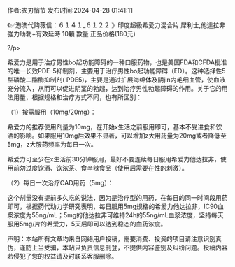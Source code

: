 <p>作者:衣刃悄节 发布时间:2024-04-28 01:41:11</p>
<p>《✅港澳代购薇信：６１４１_６１２２ 》印度超級希愛力混合片 犀利士,他達拉非 強力助勃+有效延時 10顆 數量 正品价格(180元) </p>
									<p>   ?/p><p>  希爱力是用于治疗男性bo起功能障碍的一种口服药物，也是美国FDA和CFDA批准的唯一长效PDE-5抑制剂，主要用于治疗男性bo起功能障碍（ED）。这种选择性5 型磷酸二酯酶抑制剂( PDE5)，主要是通过扩展海绵体及阴jin内毛细血管，使血液充分流入，从而可以促进阴茎的勃起，达到治疗男性勃起障碍的作用。关于它的用法用量，根据规格和治疗方式不同，也有所区别：</p><p>（1）按需服用（10mg/20mg）：</p><p>希爱力的推荐使用剂量为10mg，在开始x生活之前服用即可，基本不受进食和饮酒的影响。如果服用10mg后效果不显著，可以增加z大用药量为20mg或者降低至5mg，z大服药频率为每日一次。</p><p>希爱力可至少在x生活前30分钟服用，最好不要连续每日服用希爱力他达拉非，使用前勿过度饮酒、饮浓茶、食辛辣食品（使用后需要在性的刺激）。</p><p>（2）每日一次治疗OAD用药（5mg）：</p><p>这个剂量没有提前多久吃的说法，因为是治疗型的用药，在每日的同一时间段用药即可，根据药代动力学研究表明，每日服用5mg规格的希爱力他达拉非，IC90血浆浓度为55ng/mL；5mg的他达拉非可维持24h的55ng/mL血浆浓度，坚持每天服用5mg/片的希爱力，5天后即可以达到稳态的血药浓度。</p>				声明：本站所有文章均来自网络用户投稿，需要消费、投资的项目请注意识别真伪，谨防上当受骗，本站只负责信息刊登，不提供内容鉴别及纠纷问题。投稿内容若侵犯了您的权益请及时联系客服删除。				
